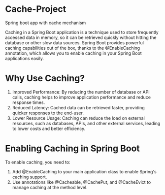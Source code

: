 # Cache-Project
 Spring boot app with cache mechanism

 Caching in a Spring Boot application is a technique used to store frequently accessed data in memory, so it can be retrieved quickly without hitting the database or other slow data sources. Spring Boot provides powerful caching capabilities out of the box, thanks to the @EnableCaching annotation, which allows you to enable caching in your Spring Boot applications easily.

 # Why Use Caching?

   1. Improved Performance: By reducing the number of database or API calls, caching helps to improve application performance and reduce response times.
   2. Reduced Latency: Cached data can be retrieved faster, providing quicker responses to the end-user.
   3. Lower Resource Usage: Caching can reduce the load on external resources, such as databases, APIs, and other external services, leading to lower costs and better efficiency.

 # Enabling Caching in Spring Boot

To enable caching, you need to:

  1. Add @EnableCaching to your main application class to enable Spring's caching support.
  2. Use annotations like @Cacheable, @CachePut, and @CacheEvict to manage caching at the method level.
     
